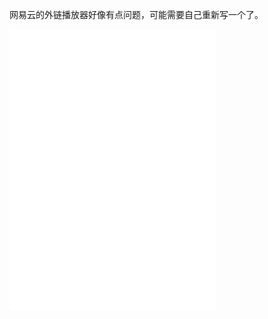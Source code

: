 网易云的外链播放器好像有点问题，可能需要自己重新写一个了。



<iframe frameborder="no" border="0" marginwidth="0" marginheight="0" width=330 height=450 src="//music.163.com/outchain/player?type=0&id=2565144994&auto=1&height=430"></iframe>